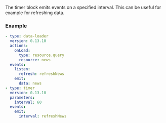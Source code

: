 The timer block emits events on a specified interval. This can be useful for example for refreshing
data.

### Example

```yaml
- type: data-loader
  version: 0.13.10
  actions:
    onLoad:
      type: resource.query
      resource: news
  events:
    listen:
      refresh: refreshNews
    emit:
      data: news
- type: timer
  version: 0.13.10
  parameters:
    interval: 60
  events:
    emit:
      interval: refreshNews
```
